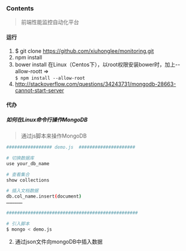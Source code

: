 ### Contents
> 前端性能监控自动化平台

#### 运行
1. $ git clone https://github.com/xiuhonglee/monitoring.git
2. npm install 
3. bower install 
   在Linux（Centos下），以root权限安装bower时，加上--allow-roott =>  
   `$ npm install --allow-root`
4. http://stackoverflow.com/questions/34243731/mongodb-28663-cannot-start-server

#### 代办
##### 如何在Linux命令行操作MongoDB 
> 通过js脚本来操作MongoDB
```sh
################# demo.js  #####################

# 切换数据库
use your_db_name

# 查看集合
show collections

# 插入文档数据
db.col_name.insert(document)
………………

#################################################

# 引入脚本
$ mongo < demo.js

```

2. 通过json文件向mongoDB中插入数据


